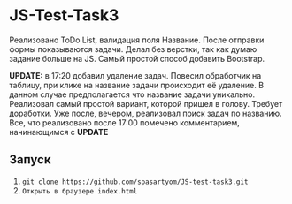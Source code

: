 # JS-Test-Task3

Реализовано ToDo List, валидация поля Название. После отправки формы показываются задачи.
Делал без верстки, так как думаю задание больше на JS. Самый простой способ добавить Bootstrap.

**UPDATE:** в 17:20 добавил удаление задач. Повесил обработчик на таблицу, при клике на название задачи происходит её удаление. В данном случае предполагается что название задачи уникально. Реализовал самый простой вариант, которой пришел в голову. Требует доработки. Уже после, вечером, реализовал поиск задач по названию. Все, что реализовано после 17:00 помечено комментарием, начинающимся с **UPDATE**

## Запуск

1. `git clone https://github.com/spasartyom/JS-test-task3.git`
2. `Открыть в браузере index.html`

